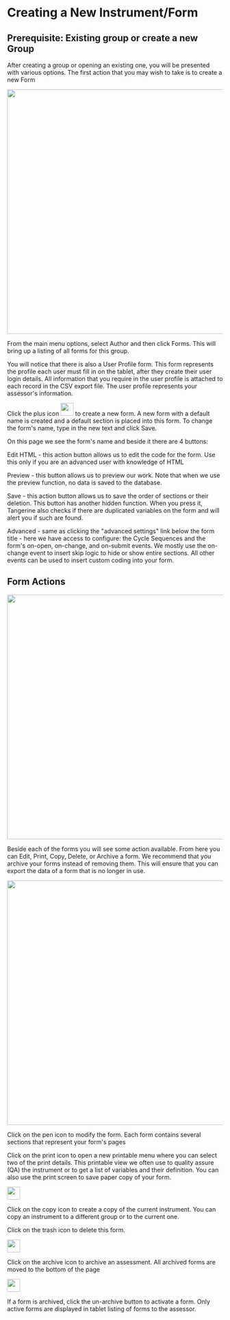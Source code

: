 # Creating a New Instrument/Form
## Prerequisite: Existing group or create a new Group

After creating a group or opening an existing one, you will be presented with various options. The first action that you may wish to take is to create a new Form

<img src="../media/createForm.gif" width="570">

From the main menu options, select Author and then click Forms. This will bring up a listing of all forms for this group.

You will notice that there is also a User Profile form. This form represents the profile each user must fill in on the tablet, after they create their user login details. All information that you require in the user profile is attached to each record in the CSV export file. The user profile represents your assessor's information.

Click the plus icon <img src="../media/plusButton_small.png" width="30"> to create a new form. A new form with a default name is created and a default section is placed into this form. To change the form's name, type in the new text and click Save.

On this page we see the form's name and beside it there are 4 buttons:

Edit HTML - this action button allows us to edit the code for the form. Use this only if you are an advanced user with knowledge of HTML

Preview - this button allows us to preview our work. Note that when we use the preview function, no data is saved to the database.

Save - this action button allows us to save the order of sections or their deletion. This button has another hidden function. When you press it, Tangerine also checks if there are duplicated variables on the form and will alert you if such are found.

Advanced - same as clicking the "advanced settings" link below the form title - here we have access to configure:
the Cycle Sequences and the form's on-open, on-change, and on-submit events. We mostly use the on-change event to insert skip logic to hide or show entire sections. All other events can be used to insert custom coding into your form.

## Form Actions

<img src="../media/formActions.png" width="570">

Beside each of the forms you will see some action available. From here you can Edit, Print, Copy, Delete, or Archive a form. We recommend that you archive your forms instead of removing them. This will ensure that you can export the data of a form that is no longer in use.

<img src="../media/formActions.gif" width="570">


Click on the pen icon to modify the form. Each form contains several sections that represent your form's pages

Click on the print icon to open a new printable menu where you can select two of the print details. This printable view we often use to quality assure (QA) the instrument or to get a list of variables and their definition. You can also use the print screen to save paper copy of your form.

<img src="../media/copyImage.png" width="30">

Click on the copy icon to create a copy of the current instrument. You can copy an instrument to a different group or to the current one.

Click on the trash icon to delete this form.

<img src="../media/saveImage.png" width="30">

Click on the archive icon to archive an assessment. All archived forms are moved to the bottom of the page

<img src="../media/archiveImage.png" width="30">

If a form is archived, click the un-archive button to activate a form. Only active forms are displayed in tablet listing of forms to the assessor.

